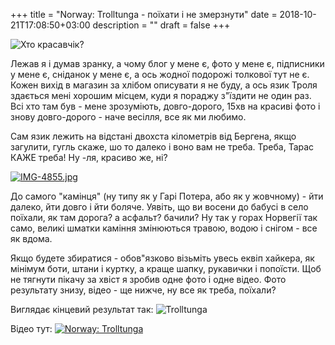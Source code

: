 +++
title = "Norway: Trolltunga - поїхати і не змерзнути"
date = 2018-10-21T17:08:50+03:00
description = ""
draft = false
+++

![Хто красавчік?](https://i.postimg.cc/D0zMCJKB/IMG-4989.jpg)


Лежав я і думав зранку, а чому блог у мене є, фото у мене є, підписники у мене є,
сніданок у мене є, а ось жодної подорожі толкової тут не є. Кожен вихід в магазин
за хлібом описувати я не буду, а ось язик Троля здається мені хорошим місцем, куди 
я пораджу з"їздити не один раз. 
Всі хто там був - мене зрозуміють, довго-дорого, 
15хв на красиві фото і знову довго-дорого - наче весілля, все як ми любимо.


Сам язик лежить на відстані двохста кілометрів від Бергена, якщо загулити, 
гугль скаже, шо то далеко і воно вам не треба. Треба, Тарас КАЖЕ треба!
Ну -ля, красиво же, ні?

[![IMG-4855.jpg](https://i.postimg.cc/brdmx7Q5/IMG-4855.jpg)](https://postimg.cc/y34hBrph)

До самого "камінця" (ну типу як у Гарі Потера, або як у жовчному) - йти далеко, йти довго і йти боляче.
Уявіть, що ви восени до бабусі в село поїхали, як там дорога? а асфальт? бачили? Ну так у горах Норвегії так само,
великі шматки каміння змінюються травою, водою і снігом - все як вдома.

Якщо будете збиратися - обов"язково візьміть увесь еквіп хайкера, як мінімум боти, штани і куртку, 
а краще шапку, рукавички і попоїсти. Щоб не тягнути пікачу за хвіст я зробив одне фото і одне відео.
Фото результату знизу, відео - ще нижче, ну все як треба, поїхали?


Виглядає кінцевий результат так:
![Trolltunga](https://i.postimg.cc/NGNVK41V/IMG-4962.jpg)

Відео тут:
[![Norway: Trolltunga](http://img.youtube.com/vi/AVrysOBHA54/0.jpg)](http://www.youtube.com/watch?v=AVrysOBHA54 "Norway: Trolltunga")

